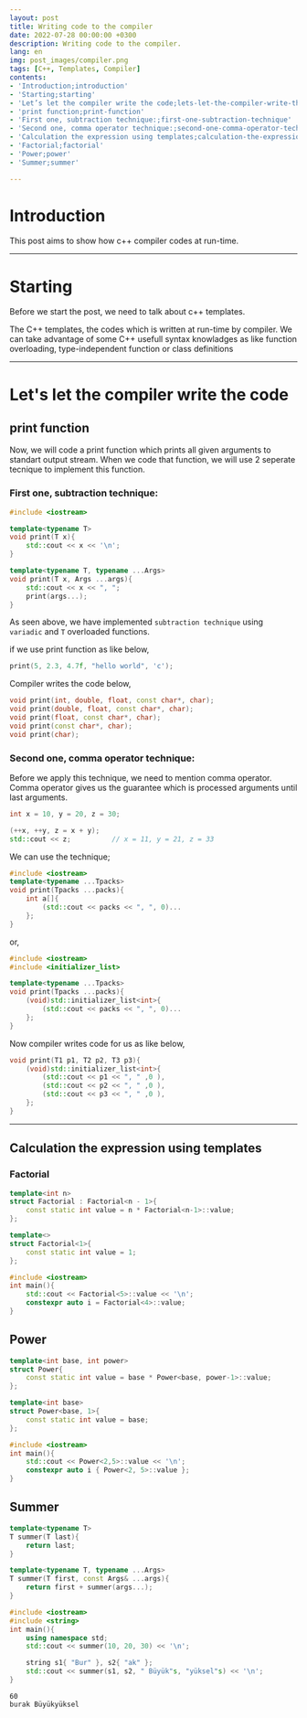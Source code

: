 ```yaml
---
layout: post
title: Writing code to the compiler
date: 2022-07-28 00:00:00 +0300
description: Writing code to the compiler.
lang: en
img: post_images/compiler.png
tags: [C++, Templates, Compiler]
contents: 
- 'Introduction;introduction'
- 'Starting;starting'
- 'Let’s let the compiler write the code;lets-let-the-compiler-write-the-code'
- 'print function;print-function'
- 'First one, subtraction technique:;first-one-subtraction-technique'
- 'Second one, comma operator technique:;second-one-comma-operator-technique'
- 'Calculation the expression using templates;calculation-the-expression-using-templates'
- 'Factorial;factorial'
- 'Power;power'
- 'Summer;summer'

---
```


# Introduction

This post aims to show how c++ compiler codes at run-time.

------------------------------------------------------------------------------

# Starting

Before we start the post, we need to talk about c++ templates. 

The C++ templates, the codes which is written at run-time by compiler. We can take advantage of some C++ usefull syntax knowladges as like function overloading, type-independent function or class definitions

____

# Let's let the compiler write the code

## print function

Now, we will code a print function which prints all given arguments to standart output stream. When we code that function, we will use 2 seperate tecnique to implement this function.

### First one, subtraction technique:

```cpp
#include <iostream>

template<typename T>
void print(T x){
    std::cout << x << '\n';
}

template<typename T, typename ...Args>
void print(T x, Args ...args){
    std::cout << x << ", ";
    print(args...);
}
```

As seen above, we have implemented `subtraction technique` using `variadic` and `T` overloaded functions.

if we use print function as like below,

```cpp
print(5, 2.3, 4.7f, "hello world", 'c');
```

Compiler writes the code below,

```cpp
void print(int, double, float, const char*, char);
void print(double, float, const char*, char);
void print(float, const char*, char);
void print(const char*, char);
void print(char);
```

### Second one, comma operator technique:

Before we apply this technique, we need to mention comma operator. Comma operator gives us the guarantee which is processed arguments until last arguments.

```cpp
int x = 10, y = 20, z = 30;

(++x, ++y, z = x + y);
std::cout << z;          // x = 11, y = 21, z = 33
```

We can use the technique;

```cpp
#include <iostream>
template<typename ...Tpacks>
void print(Tpacks ...packs){
    int a[]{
        (std::cout << packs << ", ", 0)...
    };
}
```

or,

```cpp
#include <iostream>
#include <initializer_list>

template<typename ...Tpacks>
void print(Tpacks ...packs){
    (void)std::initializer_list<int>{
        (std::cout << packs << ", ", 0)...
    };
}
```

Now compiler writes code  for us as like below,

```cpp
void print(T1 p1, T2 p2, T3 p3){
    (void)std::initializer_list<int>{
        (std::cout << p1 << ", " ,0 ),
        (std::cout << p2 << ", " ,0 ),
        (std::cout << p3 << ", " ,0 ),
    };
}
```

____

## Calculation the expression using templates

### Factorial

```cpp
template<int n>
struct Factorial : Factorial<n - 1>{
    const static int value = n * Factorial<n-1>::value;
};    

template<>
struct Factorial<1>{
    const static int value = 1;
};      
```

```cpp
#include <iostream>
int main(){
    std::cout << Factorial<5>::value << '\n';
    constexpr auto i = Factorial<4>::value;
}
```

## Power

```cpp
template<int base, int power>
struct Power{
    const static int value = base * Power<base, power-1>::value;
};

template<int base>
struct Power<base, 1>{
    const static int value = base;
};
```

```cpp
#include <iostream>
int main(){
    std::cout << Power<2,5>::value << '\n';
    constexpr auto i { Power<2, 5>::value };
}
```

## Summer

```cpp
template<typename T>
T summer(T last){
    return last;
}

template<typename T, typename ...Args>
T summer(T first, const Args& ...args){
    return first + summer(args...);
}
```

```cpp
#include <iostream>
#include <string>
int main(){
    using namespace std;
    std::cout << summer(10, 20, 30) << '\n';

    string s1{ "Bur" }, s2{ "ak" };
    std::cout << summer(s1, s2, " Büyük"s, "yüksel"s) << '\n';
}
```

```
60
burak Büyükyüksel
```

